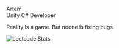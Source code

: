 Artem   
Unity C# Developer

Reality is a game. But noone is fixing bugs

![Leetcode Stats](https://leetcard.jacoblin.cool/XWArtem)
